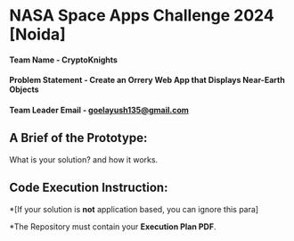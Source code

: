 # NASA Space Apps Challenge 2024 [Noida]

#### Team Name - CryptoKnights
#### Problem Statement - Create an Orrery Web App that Displays Near-Earth Objects
#### Team Leader Email - goelayush135@gmail.com

## A Brief of the Prototype:
  What is your solution? and how it works.

## Code Execution Instruction:
  *[If your solution is **not** application based, you can ignore this para]
  
 *The Repository must contain your **Execution Plan PDF**.
